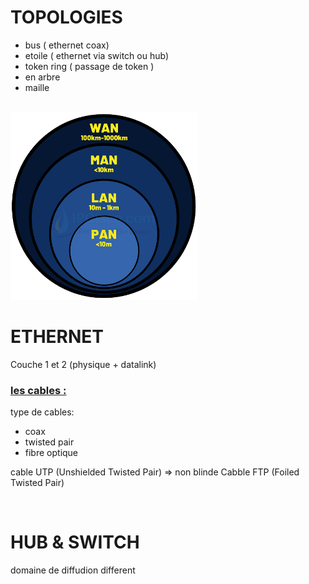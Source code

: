 <link rel="stylesheet" href="./style.css"/>

# TOPOLOGIES

- bus ( ethernet coax)
- etoile ( ethernet via switch ou hub)
- token ring ( passage de token )
- en arbre 
- maille

<br>
<img src="./images/type-reseau.png" width="300px" class="img-center">

<br>

# ETHERNET

Couche 1 et 2 (physique + datalink)

### <u>les cables :</u>

type de cables:
- coax
- twisted pair
- fibre optique

cable UTP (Unshielded Twisted Pair) => non blinde
Cabble FTP (Foiled Twisted Pair)



<br>

# HUB & SWITCH

domaine de diffudion different

